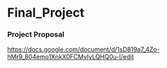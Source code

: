 # Final_Project

### Project Proposal
https://docs.google.com/document/d/1sD819a7_4Zo-hMr9_804emo1XnkX0FCMvIyLQHQ0u-I/edit
